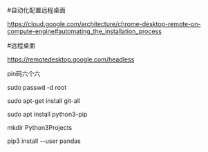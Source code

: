 #自动化配置远程桌面

https://cloud.google.com/architecture/chrome-desktop-remote-on-compute-engine#automating_the_installation_process

#远程桌面

https://remotedesktop.google.com/headless

pin码六个六

sudo passwd -d root

sudo apt-get install git-all

sudo apt install python3-pip

mkdir Python3Projects

pip3 install --user pandas

